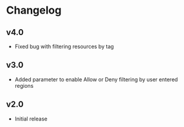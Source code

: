 # Changelog

## v4.0

- Fixed bug with filtering resources by tag

## v3.0

- Added parameter to enable Allow or Deny filtering by user entered regions

## v2.0

- Initial release
